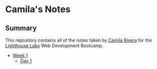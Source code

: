 # Camila's Notes

## Summary 

This repository contains all of the notes taken by [Camila Rivera](https://github.com/CamilaRivera) for the [Lighthouse Labs](https://www.lighthouselabs.ca/) Web Development Bootcamp.

* [Week 1](/Week_1)
  * [Day 1](/Week_1/Day_1)